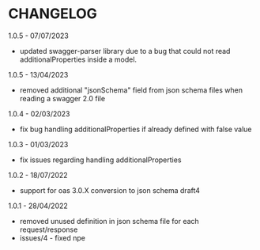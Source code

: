 # CHANGELOG

1.0.5 - 07/07/2023
- updated swagger-parser library due to a bug that could not read additionalProperties inside a model.

1.0.5 - 13/04/2023
- removed additional "jsonSchema" field from json schema files when reading a swagger 2.0 file

1.0.4 - 02/03/2023
- fix bug handling additionalProperties if already defined with false value

1.0.3 - 01/03/2023
- fix issues regarding handling additionalProperties 

1.0.2 - 18/07/2022
- support for oas 3.0.X conversion to json schema draft4

1.0.1 - 28/04/2022

- removed unused definition in json schema file for each request/response
- issues/4 - fixed npe
